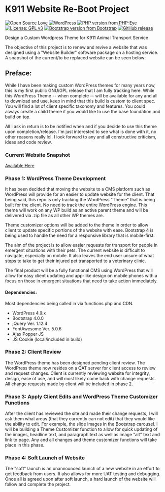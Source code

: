 # K911 Website Re-Boot Project
[![Open Source Love](https://badges.frapsoft.com/os/v1/open-source.png?v=103)](https://github.com/bkaminski/K911-Website-Reboot/) [![WordPress](https://img.shields.io/wordpress/v/akismet.svg?style=flat-square)](https://github.com/bkaminski/K911-Website-Reboot/) [![PHP version from PHP-Eye](https://img.shields.io/php-eye/symfony/symfony.svg?style=flat-square)](https://github.com/bkaminski/K911-Website-Reboot/) [![License: GPL v3](https://img.shields.io/badge/License-GPL%20v3-blue.svg)](https://www.gnu.org/licenses/gpl-3.0) [![Bootstrap version from Bootstrap](https://img.shields.io/badge/Bootstrap-v4.0.0-orange.svg)](https://getbootstrap.com/) [![GitHub release](https://img.shields.io/github/release/qubyte/rubidium.svg?style=flat-square)](https://github.com/bkaminski/K911-Website-Reboot/releases/)

Design a Custom Wordpress Theme for K911 Animal Transport Service

The objective of this project is to renew and revive a website that was designed using a "Website Builder" software package on a hosting service. A snapshot of the current/to be replaced website can be seen below:

## Preface:
While I have been making custom WordPress themes for many years now, this is my first public GNU/GPL release that I am fully tracking here. While this WordPress Theme -- when complete -- will be available for any and all to download and use, keep in mind that this build is custom to client spec. You will find a lot of client specific taxonomy and features. You could always create a child theme if you would like to use the base foundation and build on top.

All I ask in return is to be notified when and if you decide to use this theme upon completion/release. I'm just interested to see what is done with it, no other reasons really lol. I look forward to any and all constructive criticism, ideas and code review.

### Current Website Snapshot
<a href="https://web.archive.org/web/20170929060439/http://www.k911online.com/">Available Here</a>

### Phase 1: WordPress Theme Development
It has been decided that moving the website to a CMS platform such as WordPress will provide for an easier to update website for the client. That being said, this repo is only tracking the WordPress "Theme" that is being built for the client. No need to track the entire WordPress engine. This theme will work on any WP build as an active parent theme and will be delivered via .zip file as all other WP themes are.

Theme customizer options will be added to the theme in order to allow client to update specific portions of the website with ease. Bootstrap 4 is being used to handle the need for a responsive library that is mobile-first.

The aim of the project is to allow easier requests for transport for people in emergent situations with their pets. The current website is difficult to navigate, especially on mobile. It also leaves the end user unsure of what steps to take to get their injured pet transported to a veterinary clinic.

The final product will be a fully functional CMS using WordPress that will allow for easy client updating and app-like design on mobile phones with a focus on those in emergent situations that need to take action immediately.

#### Dependencies:
Most dependencies being called in via functions.php and CDN.
<ul>
<li>WordPress 4.9.x</li>
<li>Bootstrap 4.0.0</li>
<li>jQuery Ver. 1.12.4</li>
<li>FontAwesome Ver. 5.0.6</li>
<li>Ajax Popper JS</li>
<li>JS Cookie (local/included in build)</li>
</ul>

### Phase 2: Client Review
The WordPress theme has been designed pending client review. The WordPress theme now resides on a QAT server for client access to review and request changes. Client is currently reviewing website for integrity, design, ease of use, and will most likely come back with change requests. All change requests made by client will be included in phase 2.

### Phase 3: Apply Client Edits and WordPress Theme Customizer Functions
After the client has reviewed the site and made their change requests, I will ask them what areas (that they currently can not edit) that they would like the ability to edit. For example, the slide images in the Bootstrap carousel. I will be building a Theme Customizer function to allow for quick updating of the images, headline text, and paragraph text as well as image "alt" text and link to page. Any and all changes and theme customizer functions will take place in this phase.

### Phase 4: Soft Launch of Website
The "soft" launch is an unannounced launch of a new website in an effort to get feedback from users. It also allows for more UAT testing and debugging. Once all is agreed upon after soft launch, a hard launch of the website will follow and complete the project.
